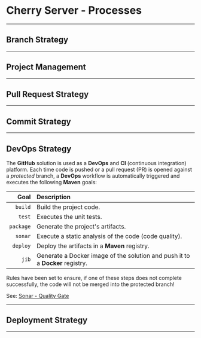 # Cherry Server - Processes

<hr>

## Branch Strategy

<hr>

## Project Management

<hr>

## Pull Request Strategy

<hr>

## Commit Strategy

<hr>

## DevOps Strategy

The **GitHub** solution is used as a **DevOps** and **CI** (continuous integration) platform. Each time code is pushed or a pull request (PR) is opened against a *protected* branch, a **DevOps** workflow is automatically triggered and executes the following **Maven** goals:

|      Goal | Description                                                                   |
|----------:|:------------------------------------------------------------------------------|
|   `build` | Build the project code.                                                       |
|    `test` | Executes the unit tests.                                                      |
| `package` | Generate the project's artifacts.                                             |
|   `sonar` | Execute a static analysis of the code (code quality).                         |
|  `deploy` | Deploy the artifacts in a **Maven** registry.                                 |
|     `jib` | Generate a Docker image of the solution and push it to a **Docker** registry. |

Rules have been set to ensure, if one of these steps does not complete successfully, the code will not be merged into the protected branch!

See: [Sonar - Quality Gate]()

<hr>

## Deployment Strategy

<hr>
